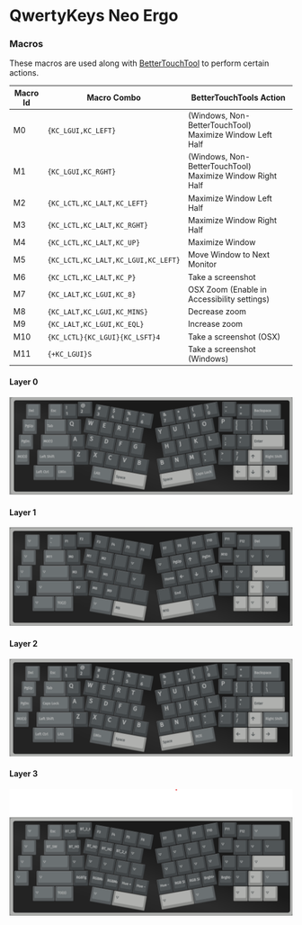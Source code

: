 # QwertyKeys Neo Ergo

### Macros

These macros are used along with [BetterTouchTool](https://folivora.ai/) to perform certain actions.

| Macro Id | Macro Combo                         | BetterTouchTools Action                                   |
|----------|-------------------------------------|-----------------------------------------------------------|
| M0       | `{KC_LGUI,KC_LEFT}`                 | (Windows, Non-BetterTouchTool) Maximize Window Left Half  |
| M1       | `{KC_LGUI,KC_RGHT}`                 | (Windows, Non-BetterTouchTool) Maximize Window Right Half |
| M2       | `{KC_LCTL,KC_LALT,KC_LEFT}`         | Maximize Window Left Half                                 |
| M3       | `{KC_LCTL,KC_LALT,KC_RGHT}`         | Maximize Window Right Half                                |
| M4       | `{KC_LCTL,KC_LALT,KC_UP}`           | Maximize Window                                           |
| M5       | `{KC_LCTL,KC_LALT,KC_LGUI,KC_LEFT}` | Move Window to Next Monitor                               |
| M6       | `{KC_LCTL,KC_LALT,KC_P}`            | Take a screenshot                                         |
| M7       | `{KC_LALT,KC_LGUI,KC_8}`            | OSX Zoom (Enable in Accessibility settings)               |
| M8       | `{KC_LALT,KC_LGUI,KC_MINS}`         | Decrease zoom                                             |
| M9       | `{KC_LALT,KC_LGUI,KC_EQL}`          | Increase zoom                                             |
| M10      | `{KC_LCTL}{KC_LGUI}{KC_LSFT}4`      | Take a screenshot (OSX)                                   |
| M11      | `{+KC_LGUI}S`                       | Take a screenshot (Windows)                               |

#### Layer 0
![alt text](images/neo_ergo_layer0.png)

#### Layer 1
![alt text](images/neo_ergo_layer1.png)

#### Layer 2
![alt text](images/neo_ergo_layer2.png)

#### Layer 3
![alt text](images/neo_ergo_layer3.png)

